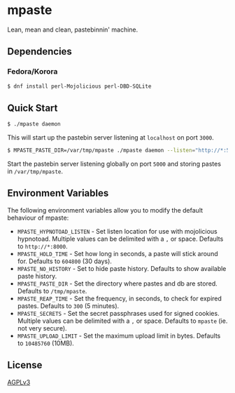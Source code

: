 # mpaste

Lean, mean and clean, pastebinnin' machine.


## Dependencies

### Fedora/Korora

```bash
$ dnf install perl-Mojolicious perl-DBD-SQLite
```


## Quick Start

```bash
$ ./mpaste daemon
```

This will start up the pastebin server listening at `localhost` on port `3000`.


```bash
$ MPASTE_PASTE_DIR=/var/tmp/mpaste ./mpaste daemon --listen="http://*:5000"
```

Start the pastebin server listening globally on port `5000` and storing pastes in `/var/tmp/mpaste`.


## Environment Variables

The following environment variables allow you to modify the default behaviour of mpaste:

 - `MPASTE_HYPNOTOAD_LISTEN` - Set listen location for use with mojolicious hypnotoad. Multiple values can be delimited with a `,` or space. Defaults to `http://*:8000`.
 - `MPASTE_HOLD_TIME` - Set how long in seconds, a paste will stick around for. Defaults to `604800` (30 days).
 - `MPASTE_NO_HISTORY` - Set to hide paste history. Defaults to show available paste history.
 - `MPASTE_PASTE_DIR` - Set the directory where pastes and db are stored. Defaults to `/tmp/mpaste`.
 - `MPASTE_REAP_TIME` - Set the frequency, in seconds, to check for expired pastes. Defaults to `300` (5 minutes).
 - `MPASTE_SECRETS` - Set the secret passphrases used for signed cookies. Multiple values can be delimited with a `,` or space. Defaults to `mpaste` (ie. not very secure).
 - `MPASTE_UPLOAD_LIMIT` - Set the maximum upload limit in bytes. Defaults to `10485760` (10MB).

## License

[AGPLv3](http://www.gnu.org/licenses/agpl-3.0.en.html)
